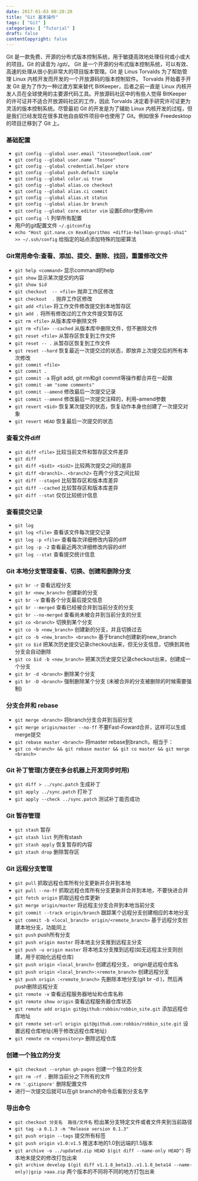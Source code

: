```yaml
---
date: 2017-01-03 00:20:20
title: "Git 基本操作"
tags: [ "Git" ]
categories: [ "Tutorial" ]
draft: false
contentCopyright: false
---
```


Git 是一款免费、开源的分布式版本控制系统，用于敏捷高效地处理任何或小或大的项目。Git 的读音为 /gɪt/。
Git 是一个开源的分布式版本控制系统，可以有效、高速的处理从很小到非常大的项目版本管理。Git 是 Linus Torvalds 为了帮助管理 Linux 内核开发而开发的一个开放源码的版本控制软件。
Torvalds 开始着手开发 Git 是为了作为一种过渡方案来替代 BitKeeper，后者之前一直是 Linux 内核开发人员在全球使用的主要源代码工具。开放源码社区中的有些人觉得 BitKeeper 的许可证并不适合开放源码社区的工作，因此 Torvalds 决定着手研究许可证更为灵活的版本控制系统。尽管最初 Git 的开发是为了辅助 Linux 内核开发的过程，但是我们已经发现在很多其他自由软件项目中也使用了 Git。例如很多 Freedesktop 的项目迁移到了 Git 上。

<!--more-->

### 基础配置

- `git config --global user.email "itosone@outlook.com"`
- `git config --global user.name "Tosone"`
- `git config --global credential.helper store`
- `git config --global push.default simple`
- `git config --global color.ui true`
- `git config --global alias.co checkout`
- `git config --global alias.ci commit`
- `git config --global alias.st status`
- `git config --global alias.br branch`
- `git config --global core.editor vim` 设置Editor使用vim
- `git config -l` 列举所有配置
- 用户的git配置文件 `~/.gitconfig`
- `echo "Host git.nane.cn KexAlgorithms +diffie-hellman-group1-sha1" >> ~/.ssh/config` 给指定的站点添加特殊的加密算法

### Git常用命令:查看、添加、提交、删除、找回，重置修改文件

- `git help <command>` 显示command的help
- `git show` 显示某次提交的内容
- `git show $id`
- `git checkout  -- <file>` 抛弃工作区修改
- `git checkout  .` 抛弃工作区修改
- `git add <file>` 将工作文件修改提交到本地暂存区
- `git add .` 将所有修改过的工作文件提交暂存区
- `git rm <file>` 从版本库中删除文件
- `git rm <file> --cached` 从版本库中删除文件，但不删除文件
- `git reset <file>` 从暂存区恢复到工作文件
- `git reset -- .` 从暂存区恢复到工作文件
- `git reset --hard` 恢复最近一次提交过的状态，即放弃上次提交后的所有本次修改
- `git commit <file>`
- `git commit .`
- `git commit -a` 将git add, git rm和git commit等操作都合并在一起做
- `git commit -am "some comments"`
- `git commit --amend` 修改最后一次提交记录
- `git commit --amend` 修改最后一次提交注释的，利用–amend参数
- `git revert <$id>` 恢复某次提交的状态，恢复动作本身也创建了一次提交对象
- `git revert HEAD` 恢复最后一次提交的状态

### 查看文件diff

- `git diff <file>` 比较当前文件和暂存区文件差异
- `git diff`
- `git diff <$id1> <$id2>` 比较两次提交之间的差异
- `git diff <branch1>..<branch2>` 在两个分支之间比较
- `git diff --staged` 比较暂存区和版本库差异
- `git diff --cached` 比较暂存区和版本库差异
- `git diff --stat` 仅仅比较统计信息

### 查看提交记录

- `git log`
- `git log <file>` 查看该文件每次提交记录
- `git log -p <file>` 查看每次详细修改内容的diff
- `git log -p -2` 查看最近两次详细修改内容的diff
- `git log --stat` 查看提交统计信息

### Git 本地分支管理查看、切换、创建和删除分支

- `git br -r` 查看远程分支
- `git br <new_branch>` 创建新的分支
- `git br -v` 查看各个分支最后提交信息
- `git br --merged` 查看已经被合并到当前分支的分支
- `git br --no-merged` 查看尚未被合并到当前分支的分支
- `git co <branch>` 切换到某个分支
- `git co -b <new_branch>` 创建新的分支，并且切换过去
- `git co -b <new_branch> <branch>` 基于branch创建新的new_branch
- `git co $id` 把某次历史提交记录checkout出来，但无分支信息，切换到其他分支会自动删除
- `git co $id -b <new_branch>` 把某次历史提交记录checkout出来，创建成一个分支
- `git br -d <branch>` 删除某个分支
- `git br -D <branch>` 强制删除某个分支 (未被合并的分支被删除的时候需要强制)

### 分支合并和 rebase

- `git merge <branch>` 将branch分支合并到当前分支
- `git merge origin/master --no-ff` 不要Fast-Foward合并，这样可以生成merge提交
- `git rebase master <branch>` 将master rebase到branch，相当于：
- `git co <branch> && git rebase master && git co master && git merge <branch>`

### Git 补丁管理(方便在多台机器上开发同步时用)

- `git diff > ../sync.patch` 生成补丁
- `git apply ../sync.patch` 打补丁
- `git apply --check ../sync.patch` 测试补丁能否成功

### Git 暂存管理

- `git stash` 暂存
- `git stash list` 列所有stash
- `git stash apply` 恢复暂存的内容
- `git stash drop` 删除暂存区

### Git 远程分支管理

- `git pull` 抓取远程仓库所有分支更新并合并到本地
- `git pull --no-ff` 抓取远程仓库所有分支更新并合并到本地，不要快进合并
- `git fetch origin` 抓取远程仓库更新
- `git merge origin/master` 将远程主分支合并到本地当前分支
- `git commit --track origin/branch` 跟踪某个远程分支创建相应的本地分支
- `git commit -b <local_branch> origin/<remote_branch>` 基于远程分支创建本地分支，功能同上
- `git push` push所有分支
- `git push origin master` 将本地主分支推到远程主分支
- `git push -u origin master` 将本地主分支推到远程(如无远程主分支则创建，用于初始化远程仓库)
- `git push origin <local_branch>` 创建远程分支， origin是远程仓库名
- `git push origin <local_branch>:<remote_branch>` 创建远程分支
- `git push origin :<remote_branch>` 先删除本地分支(git br -d <branch>)，然后再push删除远程分支
- `git remote -v` 查看远程服务器地址和仓库名称
- `git remote show origin` 查看远程服务器仓库状态
- `git remote add origin git@github:robbin/robbin_site.git` 添加远程仓库地址
- `git remote set-url origin git@github.com:robbin/robbin_site.git` 设置远程仓库地址(用于修改远程仓库地址)
- `git remote rm <repository>` 删除远程仓库

### 创建一个独立的分支

- `git checkout --orphan gh-pages` 创建一个独立的分支
- `git rm -rf .` 删除当前分之下所有的文件
- `rm '.gitignore'` 删除配置文件
- 进行一次提交后就可以在git branch的命令后看到分支名字

### 导出命令

- `git checkout 分支名  路径/文件名` 检出某分支特定文件或者文件夹到当前路径
- `git tag -a 0.1.3 -m "Release version 0.1.3"`
- `git push origin --tags` 提交所有标签
- `git push origin v1.0:v1.5` 推送本地的1.0到远端的1.5版本
- `git archive -o ../updated.zip HEAD $(git diff --name-only HEAD^)` 将本地未提交的修改打包出来
- `git archive develop $(git diff v1.1.8_beta13..v1.1.8_beta14 --name-only)|gzip >aaa.zip` 两个版本的不同将不同的地方打包出来
